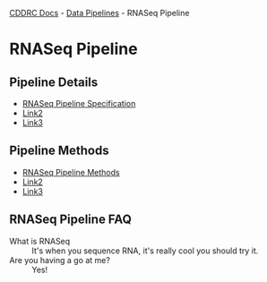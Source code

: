 [CDDRC Docs](../../README.md) - [Data Pipelines](../README.md) - RNASeq Pipeline

# RNASeq Pipeline

## Pipeline Details

* [RNASeq Pipeline Specification](#)
* [Link2](#)
* [Link3](#)

## Pipeline Methods

* [RNASeq Pipeline Methods](#)
* [Link2](#)
* [Link3](#)

## RNASeq Pipeline FAQ

<dl>
  <dt>What is RNASeq</dt>
  <dd>
    It's when you sequence RNA, it's really cool you should try it.
  </dd>
  <dt>Are you having a go at me?</dt>
  <dd>
    Yes!
  </dd>
</dl>
